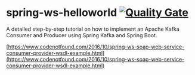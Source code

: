 # spring-ws-helloworld [![Quality Gate](https://sonarqube.com/api/badges/gate?key=com.codenotfound:spring-ws-helloworld)](https://sonarqube.com/dashboard/index/com.codenotfound:spring-ws-helloworld)

A detailed step-by-step tutorial on how to implement an Apache Kafka Consumer and Producer using Spring Kafka and Spring Boot.

[https://www.codenotfound.com/2016/10/spring-ws-soap-web-service-consumer-provider-wsdl-example.html](https://www.codenotfound.com/2016/10/spring-ws-soap-web-service-consumer-provider-wsdl-example.html)

